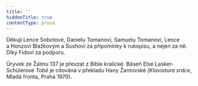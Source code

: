 ```yaml
---
title: ''
hiddenTitle: true
contentType: prose
---
```


<section>

Děkuji Lence Sobotové, Danielu Tomanovi, Samuelu Tomanovi, Lence a Honzovi Blažkovým a Sushovi za připomínky k rukopisu, a nejen za ně. Díky Fidovi za podporu.

</section>

<section>

Úryvek ze Žalmu 137 je převzat z Bible kralické. Báseň Else Lasker-Schülerové _Tobě_ je citována v překladu Hany Žantovské (_Klaviatura srdce_, Mladá fronta, Praha 1970).

</section>
